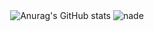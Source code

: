<div align="center">
    
  <img src="https://github-readme-stats.vercel.app/api?username=Nade00&show_icons=true&theme=synthwave&hide_border=true" alt="Anurag's GitHub stats">
  <img height="auto" src="https://github-readme-streak-stats.herokuapp.com/?user=nade00&theme=synthwave&hide_border=true" alt="nade" />
</div>
